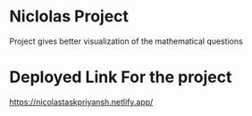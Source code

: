 # Niclolas  Project 
Project gives better visualization of the  mathematical questions

# Deployed Link For the  project

https://nicolastaskpriyansh.netlify.app/